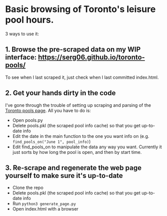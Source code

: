 # Basic browsing of Toronto's leisure pool hours.

3 ways to use it:

## 1. Browse the pre-scraped data on my WIP interface: https://serg06.github.io/toronto-pools/

To see when I last scraped it, just check when I last committed index.html.

## 2. Get your hands dirty in the code

I've gone through the trouble of setting up scraping and parsing of the
[Toronto pools page](https://www.toronto.ca/data/parks/prd/swimming/dropin/leisure/index.html).
All you have to do is:
- Open pools.py
- Delete pools.pkl (the scraped pool info cache) so that you get up-to-date info
- Edit the date in the main function to the one you want info on (e.g. `find_pools_on("June 1", pool_info)`)
- Edit find_pools_on to manipulate the data any way you want. Currently it just sorts by how long the pool is open,
and then by start time.

## 3. Re-scrape and regenerate the web page yourself to make sure it's up-to-date
- Clone the repo
- Delete pools.pkl (the scraped pool info cache) so that you get up-to-date info
- Run `python3 generate_page.py`
- Open index.html with a browser
